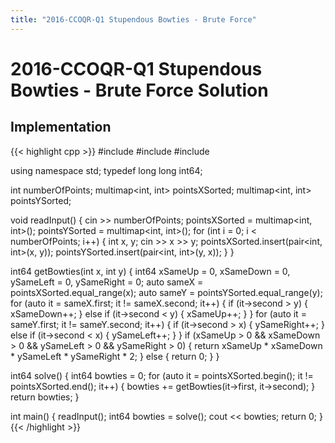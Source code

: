 ```yaml
---
title: "2016-CCOQR-Q1 Stupendous Bowties - Brute Force"
---
```


# 2016-CCOQR-Q1 Stupendous Bowties - Brute Force Solution

## Implementation

{{< highlight cpp >}}
#include <algorithm>
#include <iostream>
#include <map>
 
using namespace std;
typedef long long int64;
 
int numberOfPoints;
multimap<int, int> pointsXSorted;
multimap<int, int> pointsYSorted;
 
void readInput()
{
    cin >> numberOfPoints;
    pointsXSorted = multimap<int, int>();
    pointsYSorted = multimap<int, int>();
    for (int i = 0; i < numberOfPoints; i++)
    {
        int x, y;
        cin >> x >> y;
        pointsXSorted.insert(pair<int, int>(x, y));
        pointsYSorted.insert(pair<int, int>(y, x));
    }
}
 
int64 getBowties(int x, int y)
{
    int64 xSameUp = 0, xSameDown = 0, ySameLeft = 0, ySameRight = 0;
    auto sameX = pointsXSorted.equal_range(x);
    auto sameY = pointsYSorted.equal_range(y);
    for (auto it = sameX.first; it != sameX.second; it++)
    {
        if (it->second > y)
        {
            xSameDown++;
        }
        else if (it->second < y)
        {
            xSameUp++;
        }
    }
    for (auto it = sameY.first; it != sameY.second; it++)
    {
        if (it->second > x)
        {
            ySameRight++;
        }
        else if (it->second < x)
        {
            ySameLeft++;
        }
    }
    if (xSameUp > 0 && xSameDown > 0 && ySameLeft > 0 && ySameRight > 0)
    {
        return xSameUp * xSameDown * ySameLeft * ySameRight * 2;
    }
    else
    {
        return 0;
    }
}
 
int64 solve()
{
    int64 bowties = 0;
    for (auto it = pointsXSorted.begin(); it != pointsXSorted.end(); it++)
    {
        bowties += getBowties(it->first, it->second);
    }
    return bowties;
}
 
int main()
{
    readInput();
    int64 bowties = solve();
    cout << bowties;
    return 0;
}
{{< /highlight >}}
